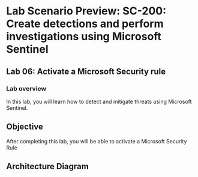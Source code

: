 # Lab Scenario Preview: SC-200: Create detections and perform investigations using Microsoft Sentinel
## Lab 06: Activate a Microsoft Security rule
### Lab overview

In this lab, you will  learn how to detect and mitigate threats using Microsoft Sentinel.

## Objective
  
After completing this lab, you will be able to activate a Microsoft Security Rule

## Architecture Diagram
